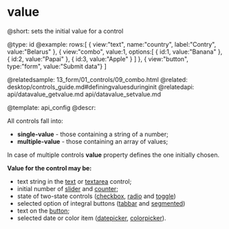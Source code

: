 value
=============


@short: sets the initial value for a control
	

@type: id
@example:
	rows:[
			{ view:"text", name:"country", label:"Contry", value:"Belarus" },
			{ 
				view:"combo", value:1, options:[ 
					{ id:1, value:"Banana"   },
					{ id:2, value:"Papai"   }, 
					{ id:3, value:"Apple" }
				]
			},
			{ view:"button", type:"form", value:"Submit data"}
          ]

@relatedsample:
	13_form/01_controls/09_combo.html
@related:
	desktop/controls_guide.md#definingvaluesduringinit
@relatedapi: 
	api/datavalue_getvalue.md
    api/datavalue_setvalue.md

@template:	api_config
@descr:


All controls fall into: 

- **single-value** - those containing a string of a number;
- **multiple-value** - those containing an array of values;

In case of multiple controls **value** property defines the one initially chosen. 

**Value for the control may be:** 

- text string in the [text](desktop/controls.md#text) or [textarea](desktop/controls.md#textarea) control;
- initial number of [slider](desktop/controls.md#slider) and [counter](desktop/controls.md#counter);
- state of two-state controls ([checkbox](desktop/controls.md#checkbox), [radio](desktop/controls.md#radio) and [toggle](desktop/controls.md#toggle))
- selected option of integral buttons ([tabbar](desktop/controls.md#tabbar) and [segmented](desktop/controls.md#segmented))
- text on the [button](desktop/controls.md#button);
- selected date or color item ([datepicker](desktop/controls.md#datepicker), [colorpicker](desktop/controls.md#colorpicker)).

